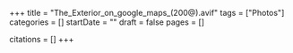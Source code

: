 +++
title = "The_Exterior_on_google_maps_(200@).avif"
tags = ["Photos"]
categories = []
startDate = ""
draft = false
pages = []

citations = []
+++
